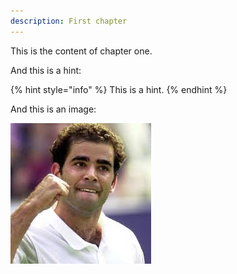 ```yaml
---
description: First chapter
---
```


This is the content of chapter one.

And this is a hint:

{% hint style="info" %}
This is a hint.
{% endhint %}

And this is an image:

![My dear friend Pete](.gitbook/assets/pete.jpeg)

